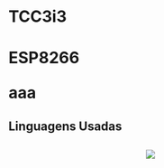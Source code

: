 # TCC3i3

<h1>ESP8266
<p>aaa</p></h1>



<h2>Linguagens Usadas<h2>
<p align="center">
  <a href="https://skillicons.dev">
    <img src="https://skillicons.dev/icons?i=cp,react,nodejs,css,js,git" />
  </a>
</p>
